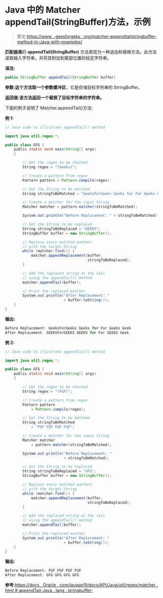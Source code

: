 # Java 中的 Matcher appendTail(StringBuffer)方法，示例

> 原文:[https://www . geesforgeks . org/matcher-appendtailstringbuffer-method-in-Java-with-examples/](https://www.geeksforgeeks.org/matcher-appendtailstringbuffer-method-in-java-with-examples/)

**匹配器类**的 **appendTail(StringBuffer)** 方法表现为一种追加和替换方法。此方法读取输入字符串，并将其附加到尾部位置的给定字符串。

**语法:**

```java
public StringBuffer appendTail(StringBuffer buffer)

```

**参数:**这个方法取一个参数**缓冲区**，它是存储目标字符串的 StringBuffer。

**返回值:**该方法返回一个替换了目标字符串的**字符串。**

下面的例子说明了 Matcher.appendTail()方法:

**例 1:**

```java
// Java code to illustrate appendTail() method

import java.util.regex.*;

public class GFG {
    public static void main(String[] args)
    {

        // Get the regex to be checked
        String regex = "(Geeks)";

        // Create a pattern from regex
        Pattern pattern = Pattern.compile(regex);

        // Get the String to be matched
        String stringToBeMatched = "GeeksForGeeks Geeks for For Geeks Geek";

        // Create a matcher for the input String
        Matcher matcher = pattern.matcher(stringToBeMatched);

        System.out.println("Before Replacement: " + stringToBeMatched);

        // Get the String to be replaced
        String stringToBeReplaced = "GEEKS";
        StringBuffer buffer = new StringBuffer();

        // Replace every matched pattern
        // with the target String
        while (matcher.find()) {
            matcher.appendReplacement(buffer,
                                      stringToBeReplaced);
        }

        // Add the replaced string at the tail
        // using the appendTail() method
        matcher.appendTail(buffer);

        // Print the replaced matcher
        System.out.println("After Replacement: "
                           + buffer.toString());
    }
}
```

**输出:**

```java
Before Replacement: GeeksForGeeks Geeks for For Geeks Geek
After Replacement: GEEKSForGEEKS GEEKS for For GEEKS Geek

```

**例 2:**

```java
// Java code to illustrate appendTail() method

import java.util.regex.*;

public class GFG {
    public static void main(String[] args)
    {

        // Get the regex to be checked
        String regex = "(FGF)";

        // Create a pattern from regex
        Pattern pattern
            = Pattern.compile(regex);

        // Get the String to be matched
        String stringToBeMatched
            = "FGF FGF FGF FGF";

        // Create a matcher for the input String
        Matcher matcher
            = pattern.matcher(stringToBeMatched);

        System.out.println("Before Replacement: "
                           + stringToBeMatched);

        // Get the String to be replaced
        String stringToBeReplaced = "GFG";
        StringBuffer buffer = new StringBuffer();

        // Replace every matched pattern
        // with the target String
        while (matcher.find()) {
            matcher.appendReplacement(buffer,
                                      stringToBeReplaced);
        }

        // Add the replaced string at the tail
        // using the appendTail() method
        matcher.appendTail(buffer);

        // Print the replaced matcher
        System.out.println("After Replacement: "
                           + buffer.toString());
    }
}
```

**输出:**

```java
Before Replacement: FGF FGF FGF FGF
After Replacement: GFG GFG GFG GFG

```

**参考:**[https://docs . Oracle . com/javase/9/docs/API/Java/util/regex/matcher . html # appendTail-Java . lang . stringbuffer-](https://docs.oracle.com/javase/9/docs/api/java/util/regex/Matcher.html#appendTail-java.lang.StringBuffer-)